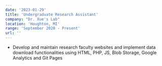 ```yaml
---
date: '2023-01-29'
title: 'Undergraduate Research Assistant'
company: "Dr. Xue's Lab"
location: 'Houghton, MI'
range: 'September 2020 - Present'
url: ''
---
```


- Develop and maintain research faculty websites and implement data download functionalities using HTML, PHP, JS, Blob Storage, Google Analytics and Git Pages
